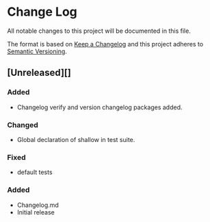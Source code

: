 # Change Log
All notable changes to this project will be documented in this file.

The format is based on [Keep a Changelog](http://keepachangelog.com/)
and this project adheres to [Semantic Versioning](http://semver.org/).

## [Unreleased][]
### Added
- Changelog verify and version changelog packages added.

### Changed
- Global declaration of shallow in test suite.

### Fixed
- default tests

### Added
- Changelog.md
- Initial release
